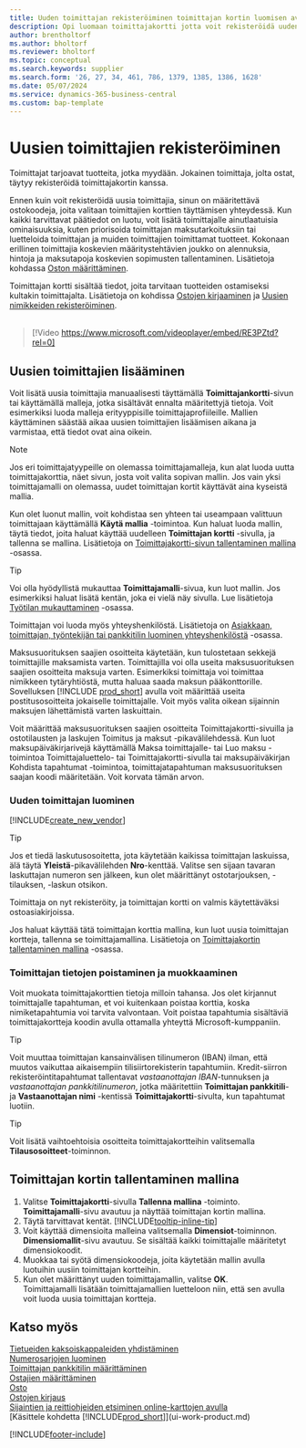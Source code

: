 ```yaml
---
title: Uuden toimittajan rekisteröiminen toimittajan kortin luomisen avulla
description: Opi luomaan toimittajakortti jotta voit rekisteröidä uuden toimittajan tai alihankkijan ja tallentaa toimittajakortteja malliksi.
author: brentholtorf
ms.author: bholtorf
ms.reviewer: bholtorf
ms.topic: conceptual
ms.search.keywords: supplier
ms.search.form: '26, 27, 34, 461, 786, 1379, 1385, 1386, 1628'
ms.date: 05/07/2024
ms.service: dynamics-365-business-central
ms.custom: bap-template
---
```

# <a name="register-new-vendors"></a>Uusien toimittajien rekisteröiminen

Toimittajat tarjoavat tuotteita, jotka myydään. Jokainen toimittaja, jolta ostat, täytyy rekisteröidä toimittajakortin kanssa.

Ennen kuin voit rekisteröidä uusia toimittajia, sinun on määritettävä ostokoodeja, joita valitaan toimittajien korttien täyttämisen yhteydessä. Kun kaikki tarvittavat päätiedot on luotu, voit lisätä toimittajalle ainutlaatuisia ominaisuuksia, kuten priorisoida toimittajan maksutarkoituksiin tai luetteloida toimittajan ja muiden toimittajien toimittamat tuotteet. Kokonaan erillinen toimittajia koskevien määritystehtävien joukko on alennuksia, hintoja ja maksutapoja koskevien sopimusten tallentaminen. Lisätietoja kohdassa [Oston määrittäminen](purchasing-setup-purchasing.md).

Toimittajan kortti sisältää tiedot, joita tarvitaan tuotteiden ostamiseksi kultakin toimittajalta. Lisätietoja on kohdissa [Ostojen kirjaaminen](purchasing-how-record-purchases.md) ja [Uusien nimikkeiden rekisteröiminen](inventory-how-register-new-items.md).
<br /><br />  

> [!Video https://www.microsoft.com/videoplayer/embed/RE3PZtd?rel=0]

## <a name="adding-new-vendors"></a>Uusien toimittajien lisääminen

Voit lisätä uusia toimittajia manuaalisesti täyttämällä **Toimittajankortti**-sivun tai käyttämällä malleja, jotka sisältävät ennalta määritettyjä tietoja. Voit esimerkiksi luoda malleja erityyppisille toimittajaprofiileille. Mallien käyttäminen säästää aikaa uusien toimittajien lisäämisen aikana ja varmistaa, että tiedot ovat aina oikein.

> [!NOTE]  
> Jos eri toimittajatyypeille on olemassa toimittajamalleja, kun alat luoda uutta toimittajakorttia, näet sivun, josta voit valita sopivan mallin. Jos vain yksi toimittajamalli on olemassa, uudet toimittajan kortit käyttävät aina kyseistä mallia.

Kun olet luonut mallin, voit kohdistaa sen yhteen tai useampaan valittuun toimittajaan käyttämällä **Käytä mallia** -toimintoa. Kun haluat luoda mallin, täytä tiedot, joita haluat käyttää uudelleen **Toimittajan kortti** -sivulla, ja tallenna se mallina. Lisätietoja on [Toimittajakortti-sivun tallentaminen mallina](purchasing-how-register-new-vendors.md#to-save-the-vendor-card-as-a-template) -osassa.

> [!TIP]
> Voi olla hyödyllistä mukauttaa **Toimittajamalli**-sivua, kun luot mallin. Jos esimerkiksi haluat lisätä kentän, joka ei vielä näy sivulla. Lue lisätietoja [Työtilan mukauttaminen](/dynamics365/business-central/ui-personalization-user#start-personalizing-by-using-the-personalization-mode) -osassa.

Toimittajan voi luoda myös yhteyshenkilöstä. Lisätietoja on [Asiakkaan, toimittajan, työntekijän tai pankkitilin luominen yhteyshenkilöstä](marketing-create-contact-companies.md#to-create-a-customer-vendor-employee-or-bank-account-from-a-contact) -osassa.

Maksusuorituksen saajien osoitteita käytetään, kun tulostetaan sekkejä toimittajille maksamista varten. Toimittajilla voi olla useita maksusuorituksen saajien osoitteita maksuja varten. Esimerkiksi toimittaja voi toimittaa nimikkeen tytäryhtiöstä, mutta haluaa saada maksun pääkonttorille. Sovelluksen [!INCLUDE [prod_short](includes/prod_short.md)] avulla voit määrittää useita postitusosoitteita jokaiselle toimittajalle. Voit myös valita oikean sijainnin maksujen lähettämistä varten laskuittain.

Voit määrittää maksusuorituksen saajien osoitteita Toimittajakortti-sivuilla ja ostotilausten ja laskujen Toimitus ja maksut -pikavälilehdessä. Kun luot maksupäiväkirjarivejä käyttämällä Maksa toimittajalle- tai Luo maksu -toimintoa Toimittajaluettelo- tai Toimittajakortti-sivulla tai maksupäiväkirjan Kohdista tapahtumat -toimintoa, toimittajatapahtuman maksusuorituksen saajan koodi määritetään. Voit korvata tämän arvon.

### <a name="to-create-a-new-vendor"></a>Uuden toimittajan luominen

[!INCLUDE[create_new_vendor](includes/create_new_vendor.md)]

> [!TIP]  
> Jos et tiedä laskutusosoitetta, jota käytetään kaikissa toimittajan laskuissa, älä täytä **Yleistä**-pikavälilehden **Nro**-kenttää. Valitse sen sijaan tavaran laskuttajan numeron sen jälkeen, kun olet määrittänyt ostotarjouksen, -tilauksen, -laskun otsikon.

Toimittaja on nyt rekisteröity, ja toimittajan kortti on valmis käytettäväksi ostoasiakirjoissa.

Jos haluat käyttää tätä toimittajan korttia mallina, kun luot uusia toimittajan kortteja, tallenna se toimittajamallina. Lisätietoja on [Toimittajakortin tallentaminen mallina](#to-save-the-vendor-card-as-a-template) -osassa.

### <a name="deleting-and-editing-vendor-information"></a>Toimittajan tietojen poistaminen ja muokkaaminen

Voit muokata toimittajakorttien tietoja milloin tahansa. Jos olet kirjannut toimittajalle tapahtuman, et voi kuitenkaan poistaa korttia, koska nimiketapahtumia voi tarvita valvontaan. Voit poistaa tapahtumia sisältäviä toimittajakortteja koodin avulla ottamalla yhteyttä Microsoft-kumppaniin.

> [!TIP]
> Voit muuttaa toimittajan kansainvälisen tilinumeron (IBAN) ilman, että muutos vaikuttaa aikaisempiin tilisiirtorekisterin tapahtumiin. Kredit-siirron rekisteröintitapahtumat tallentavat *vastaanottajan IBAN*-tunnuksen ja *vastaanottajan pankkitilinumeron*, jotka määritettiin **Toimittajan pankkitili**- ja **Vastaanottajan nimi** -kentissä **Toimittajakortti**-sivulta, kun tapahtumat luotiin.

> [!TIP]
> Voit lisätä vaihtoehtoisia osoitteita toimittajakortteihin valitsemalla **Tilausosoitteet**-toiminnon.

## <a name="to-save-the-vendor-card-as-a-template"></a>Toimittajan kortin tallentaminen mallina

1. Valitse **Toimittajakortti**-sivulla **Tallenna mallina** -toiminto. **Toimittajamalli**-sivu avautuu ja näyttää toimittajan kortin mallina.
2. Täytä tarvittavat kentät. [!INCLUDE[tooltip-inline-tip](includes/tooltip-inline-tip_md.md)]
3. Voit käyttää dimensioita malleina valitsemalla **Dimensiot**-toiminnon. **Dimensiomallit**-sivu avautuu. Se sisältää kaikki toimittajalle määritetyt dimensiokoodit.
4. Muokkaa tai syötä dimensiokoodeja, joita käytetään mallin avulla luotuihin uusiin toimittajan kortteihin.
5. Kun olet määrittänyt uuden toimittajamallin, valitse **OK**.  
   Toimittajamalli lisätään toimittajamallien luetteloon niin, että sen avulla voit luoda uusia toimittajan kortteja.

## <a name="see-also"></a>Katso myös

[Tietueiden kaksoiskappaleiden yhdistäminen](sales-how-merge-duplicate-records.md)  
[Numerosarjojen luominen](ui-create-number-series.md)  
[Toimittajan pankkitilin määrittäminen](purchasing-how-set-up-vendors-bank-accounts.md)  
[Ostajien määrittäminen](purchasing-how-setup-purchasers.md)  
[Osto](purchasing-manage-purchasing.md)  
[Ostojen kirjaus](purchasing-how-record-purchases.md)  
[Sijaintien ja reittiohjeiden etsiminen online-karttojen avulla](across-online-maps.md)  
[Käsittele kohdetta [!INCLUDE[prod_short](includes/prod_short.md)]](ui-work-product.md)  

[!INCLUDE[footer-include](includes/footer-banner.md)]
